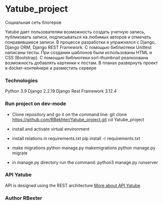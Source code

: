 # Yatube_project
Социальная сеть блогеров

Yatube дает пользователям возможность создать учетную запись, публиковать записи, подписываться на любимых авторов и отмечать понравившиеся записи.
В процессе разработки я упражнялся с Django, Django ORM, Django REST Framework. С помощью библиотеки Unittest написаны тесты. При создании шаблонов были использованы HTML и CSS (Bootstrap).
С помощью библиотеки sorl-thumbnail реализована возможность добавлять картинки к постам.
В планах развернуть проект в docker-контейнере и разместить сервере

### Technologies
Python 3.9
Django 2.2.19
Django Rest Framework 3.12.4

### Run project on dev-mode
- Clone repository and go it on the command line:
git clone https://github.com/RBekhter/Yatube_project.git
cd Yatube_project
- install and activate virtual environment
- install relations in requirements.txt
pip install -r requirements.txt
- make migrations
python manage.py makemigrations
python manage.py migrate

- in manage.py directory run the command:
python3 manage.py runserver

### API Yatube
API is designed using the REST architecture
[More about API Yatube](Yatube/api/README.md)

### Author RBexter